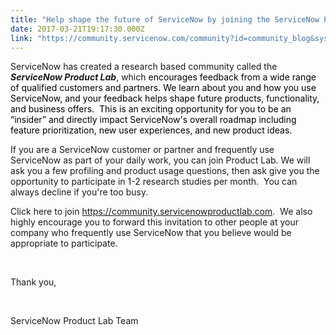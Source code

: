 ```yaml
---
title: "Help shape the future of ServiceNow by joining the ServiceNow Product Lab"
date: 2017-03-21T19:17:30.000Z
link: "https://community.servicenow.com/community?id=community_blog&sys_id=dc9caae1dbd0dbc01dcaf3231f9619f4"
---
```

<p><span class="s1">ServiceNow has created a research based community called the <strong><em>ServiceNow Product Lab</em></strong>, which <span style="color: black;">encourages feedback from a wide range of qualified customers and partners. We learn about you and how you use ServiceNow, and your feedback helps shape future products, functionality, and business offers.  This is an exciting opportunity for you to be an “insider” and directly impact ServiceNow&#39;s overall roadmap including feature prioritization, new user experiences, and new product ideas.  </span></span> </p>
<p class="p1"><span class="s1">If you are a ServiceNow customer or partner and frequently use ServiceNow as part of your daily work, you can join Product Lab. We will ask you a few profiling and product usage questions, then ask give you the opportunity to participate in 1-2 research studies per month.  You can always decline if you&#39;re too busy.  </span></p>
<p class="p1"><span class="s1">Click here to join <a href="https://community.servicenowproductlab.com/" rel="nofollow">https://community.servicenowproductlab.com</a>.  We also highly encourage you to forward this invitation to other people at your company who frequently use ServiceNow that you believe would be appropriate to participate.</span></p>
<p> </p>
<p class="p1"><span class="s1">Thank you,</span></p>
<p class="p1"> </p>
<p class="p1"><span class="s1">ServiceNow Product Lab Team</span></p>